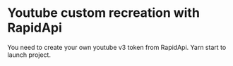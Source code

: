 # Youtube custom recreation with RapidApi

You need to create your own youtube v3 token from RapidApi.
Yarn start to launch project.
